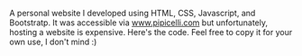 A personal website I developed using HTML, CSS, Javascript, and Bootstratp. It was accessible via www.pipicelli.com but unfortunately, hosting a website is expensive. Here's the code. Feel free to copy it for your own use, I don't mind :)
<!---
BenPipicelli/BenPipicelli is a ✨ special ✨ repository because its `README.md` (this file) appears on your GitHub profile.
You can click the Preview link to take a look at your changes.
--->
